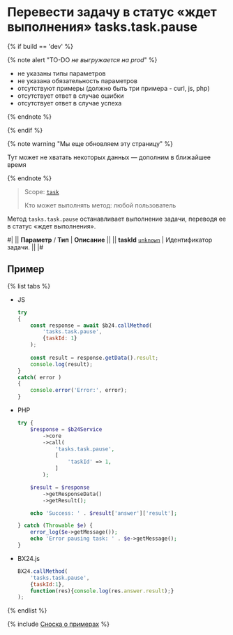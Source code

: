 # Перевести задачу в статус «ждет выполнения» tasks.task.pause

{% if build == 'dev' %}

{% note alert "TO-DO _не выгружается на prod_" %}

- не указаны типы параметров
- не указана обязательность параметров
- отсутствуют примеры (должно быть три примера - curl, js, php)
- отсутствует ответ в случае ошибки
- отсутствует ответ в случае успеха
 
{% endnote %}

{% endif %}

{% note warning "Мы еще обновляем эту страницу" %}

Тут может не хватать некоторых данных — дополним в ближайшее время

{% endnote %}

> Scope: [`task`](../scopes/permissions.md)
>
> Кто может выполнять метод: любой пользователь

Метод `tasks.task.pause` останавливает выполнение задачи, переводя ее в статус «ждет выполнения».

#|
|| **Параметр** / **Тип** | **Описание** ||
|| **taskId**
[`unknown`](../data-types.md) | Идентификатор задачи. ||
|#

## Пример

{% list tabs %}

- JS


    ```js
    try
    {
    	const response = await $b24.callMethod(
    		'tasks.task.pause',
    		{taskId: 1}
    	);
    	
    	const result = response.getData().result;
    	console.log(result);
    }
    catch( error )
    {
    	console.error('Error:', error);
    }
    ```

- PHP


    ```php
    try {
        $response = $b24Service
            ->core
            ->call(
                'tasks.task.pause',
                [
                    'taskId' => 1,
                ]
            );
    
        $result = $response
            ->getResponseData()
            ->getResult();
    
        echo 'Success: ' . $result['answer']['result'];
    
    } catch (Throwable $e) {
        error_log($e->getMessage());
        echo 'Error pausing task: ' . $e->getMessage();
    }
    ```

- BX24.js

    ```js
    BX24.callMethod(
        'tasks.task.pause',
        {taskId:1},
        function(res){console.log(res.answer.result);}
    );
    ```

{% endlist %}

{% include [Сноска о примерах](../../_includes/examples.md) %}